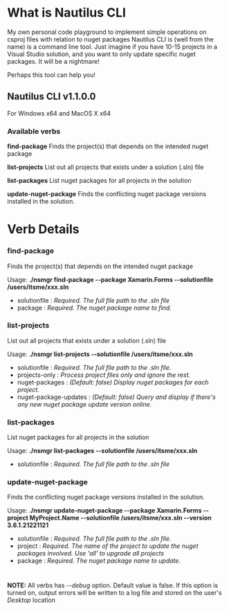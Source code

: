 # What is Nautilus CLI 
My own personal code playground to implement simple operations on csproj files with relation to nuget packages
Nautilus CLI is (well from the name) is a command line tool.
Just imagine if you have 10-15 projects in a Visual Studio solution, and you want to only update specific nuget packages. It will be a nightmare! 

Perhaps this tool can help you!

## Nautilus CLI v1.1.0.0 
For Windows x64 and MacOS X x64 

### Available verbs
**find-package**
Finds the project(s) that depends on the intended nuget package

**list-projects**
List out all projects that exists under a solution (.sln) file

**list-packages**
List nuget packages for all projects in the solution

**update-nuget-package**
Finds the conflicting nuget package versions installed in the solution.

# Verb Details

### find-package
Finds the project(s) that depends on the intended nuget package

Usage:
    **./nsmgr find-package --package Xamarin.Forms --solutionfile /users/itsme/xxx.sln**
  - solutionfile :   *Required. The full file path to the .sln file*
  - package          :   *Required. The nuget package name to find.*

### list-projects
List out all projects that exists under a solution (.sln) file

Usage:
    **./nsmgr list-projects --solutionfile /users/itsme/xxx.sln**
  - solutionfile : *Required. The full file path to the .sln file.*
  - projects-only   : *Process project files only and ignore the rest.*
  - nuget-packages : *(Default: false) Display nuget packages for each project.*
  - nuget-package-updates : *(Default: false) Query and display if there's any new nuget package update version online.*

### list-packages
List nuget packages for all projects in the solution

Usage:
    **./nsmgr list-packages --solutionfile /users/itsme/xxx.sln**
  - solutionfile : *Required. The full file path to the .sln file*


### update-nuget-package
Finds the conflicting nuget package versions installed in the solution.

Usage:
    **./nsmgr update-nuget-package --package Xamarin.Forms --project MyProject.Name --solutionfile /users/itsme/xxx.sln --version 3.6.1.21221121**

  - solutionfile : *Required. The full file path to the .sln file.*
  - project : *Required. The name of the project to update the nuget packages involved. Use 'all' to upgrade all projects*
  - package : *Required. The nuget package name to update.*
#
#
**NOTE:** All verbs has _--debug_ option. Default value is false. If this option is turned on, output errors will be written to a log file and stored on the user's _Desktop_ location
